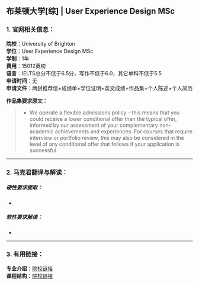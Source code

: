 ## 布莱顿大学[综] | User Experience Design MSc


### 1. 官网相关信息：

**院校**：University of Brighton  
**学位**：User Experience Design MSc   
**学制**：1年  
**费用**：15012英镑  
**语言**：IELTS总分不低于6.5分，写作不低于6.0，其它单科不低于5.5     
**申请时间**：无  
**申请文件**：两封推荐信+成绩单+学位证明+英文成绩+作品集+个人陈述+个人简历

**作品集要求原文：**   

> -	We operate a flexible admissions policy – this means that you could receive a lower conditional offer than the typical offer, informed by our assessment of your complementary non-academic achievements and experiences. For courses that require interview or portfolio review, this may also be considered in the level of any conditional offer that follows if your application is successful.





---


### 2. 马克君翻译与解读：

##### 硬性要求提取：
-


##### 软性要求解读：
- 


---


### 3. 有用链接：

**专业介绍**：[院校链接](https://www.brighton.ac.uk/courses/study/user-experience-design-msc-pgcert-pgdip.aspx)  
**课程结构**：[院校链接](https://www.brighton.ac.uk/courses/study/user-experience-design-msc-pgcert-pgdip.aspx) 
